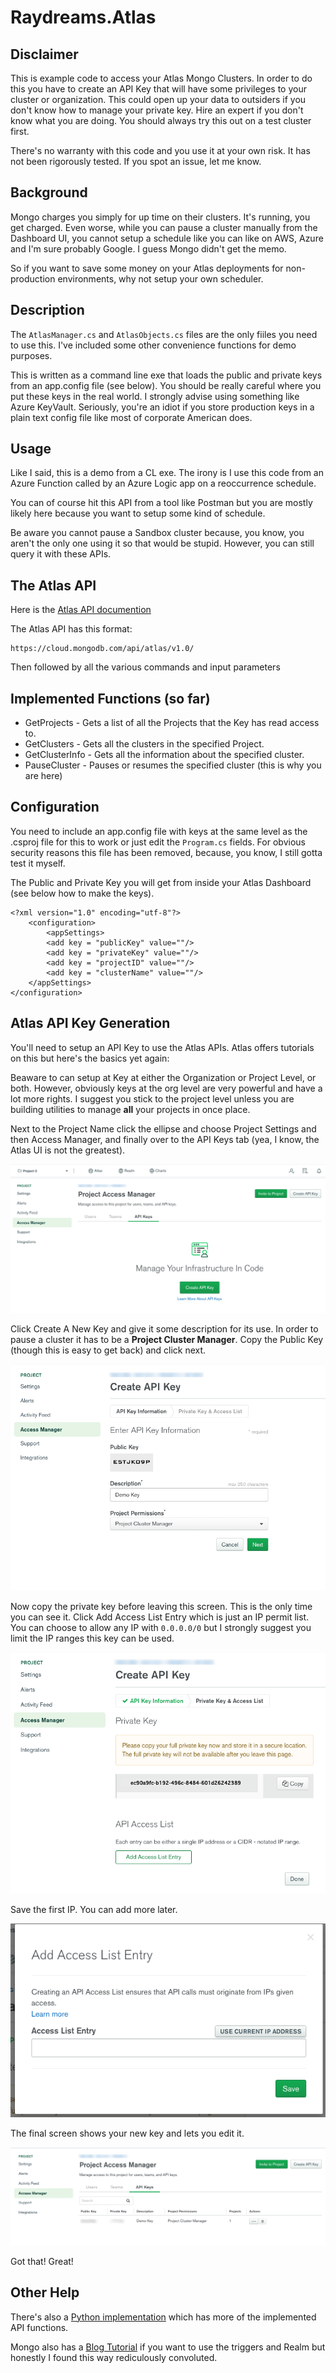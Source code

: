 # Raydreams.Atlas

## Disclaimer

This is example code to access your Atlas Mongo Clusters. In order to do this you have to create an API Key that will have some privileges to your cluster or organization. This could open up your data to outsiders if you don't know how to manage your private key. Hire an expert if you don't know what you are doing. You should always try this out on a test cluster first.

There's no warranty with this code and you use it at your own risk. It has not been rigorously tested. If you spot an issue, let me know.

## Background

Mongo charges you simply for up time on their clusters. It's running, you get charged. Even worse, while you can pause a cluster manually from the Dashboard UI, you cannot setup a schedule like you can like on AWS, Azure and I'm sure probably Google. I guess Mongo didn't get the memo.

So if you want to save some money on your Atlas deployments for non-production environments, why not setup your own scheduler.

## Description

The `AtlasManager.cs` and `AtlasObjects.cs` files are the only fiiles you need to use this. I've included some other convenience functions for demo purposes.

This is written as a command line exe that loads the public and private keys from an app.config file (see below). You should be really careful where you put these keys in the real world. I strongly advise using something like Azure KeyVault. Seriously, you're an idiot if you store production keys in a plain text config file like most of corporate American does.

## Usage

Like I said, this is a demo from a CL exe. The irony is I use this code from an Azure Function called by an Azure Logic app on a reoccurrence schedule.

You can of course hit this API from a tool like Postman but you are mostly likely here because you want to setup some kind of schedule.

Be aware you cannot pause a Sandbox cluster because, you know, you aren't the only one using it so that would be stupid. However, you can still query it with these APIs.

## The Atlas API

Here is the [Atlas API documention](https://docs.atlas.mongodb.com/reference/api-resources)

The Atlas API has this format:

```
https://cloud.mongodb.com/api/atlas/v1.0/
```

Then followed by all the various commands and input parameters

## Implemented Functions (so far)

* GetProjects - Gets a list of all the Projects that the Key has read access to.
* GetClusters - Gets all the clusters in the specified Project.
* GetClusterInfo - Gets all the information about the specified cluster.
* PauseCluster - Pauses or resumes the specified cluster (this is why you are here)

## Configuration

You need to include an app.config file with keys at the same level as the .csproj file for this to work or just edit the `Program.cs` fields.
For obvious security reasons this file has been removed, because, you know, I still gotta test it myself.

The Public and Private Key you will get from inside your Atlas Dashboard (see below how to make the keys).

```
<?xml version="1.0" encoding="utf-8"?>
    <configuration>
        <appSettings>
        <add key = "publicKey" value=""/>
        <add key = "privateKey" value=""/>
        <add key = "projectID" value=""/>
        <add key = "clusterName" value=""/>
    </appSettings>
</configuration>
```

## Atlas API Key Generation

You'll need to setup an API Key to use the Atlas APIs. Atlas offers tutorials on this but here's the basics yet again:

Beaware to can setup at Key at either the Organization or Project Level, or both. However, obviously keys at the org level are very powerful and have a lot more rights. I suggest you stick to the project level unless you are building utilities to manage **all** your projects in once place.

Next to the Project Name click the ellipse and choose Project Settings and then Access Manager, and finally over to the API Keys tab (yea, I know, the Atlas UI is not the greatest).

![Atlas 1](./readme/atlas-1.png)

Click Create A New Key and give it some description for its use. In order to pause a cluster it has to be a **Project Cluster Manager**.
Copy the Public Key (though this is easy to get back) and click next.

![Atlas 2](./readme/atlas-2.png)

Now copy the private key before leaving this screen. This is the only time you can see it.
Click Add Access List Entry which is just an IP permit list. You can choose to allow any IP with `0.0.0.0/0` but I strongly suggest you limit the IP ranges this key can be used.

![Atlas 3](./readme/atlas-3.png)

Save the first IP. You can add more later.

![Atlas 4](./readme/atlas-4.png)

The final screen shows your new key and lets you edit it.

![Atlas 5](./readme/atlas-5.png)

Got that! Great!

## Other Help

There's also a [Python implementation](https://github.com/jdrumgoole/MongoDB-Atlas-API) which has more of the implemented API functions.

Mongo also has a [Blog Tutorial](https://www.mongodb.com/blog/post/atlas-cluster-automation-using-scheduled-triggers) if you want to use the triggers and Realm but honestly I found this way rediculously convoluted.